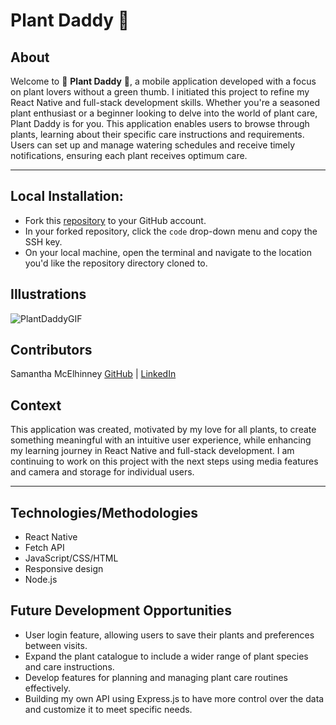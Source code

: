 # Plant Daddy 🌱

## About

Welcome to 🌱 **Plant Daddy** 🌱, a mobile application developed with a focus on plant lovers without a green thumb. I initiated this project to refine my React Native and full-stack development skills. Whether you're a seasoned plant enthusiast or a beginner looking to delve into the world of plant care, Plant Daddy is for you. This application enables users to browse through plants, learning about their specific care instructions and requirements. Users can set up and manage watering schedules and receive timely notifications, ensuring each plant receives optimum care.

---

## Local Installation:
- Fork this [repository](git@github.com:SamanthaMcElhinney/plant-daddy.git) to your GitHub account.
- In your forked repository, click the `code` drop-down menu and copy the SSH key.
- On your local machine, open the terminal and navigate to the location you'd like the repository directory cloned to.

## Illustrations
![PlantDaddyGIF](https://github.com/SamanthaMcElhinney/plant-daddy/assets/115356592/ff92d45d-417e-4a0d-898a-1c519f59dfc0)

## Contributors
Samantha McElhinney [GitHub](https://github.com/samanthamcelhinney) | [LinkedIn](https://www.linkedin.com/in/samantha-mcelhinney/)

## Context
This application was created, motivated by my love for all plants, to create something meaningful with an intuitive user experience, while enhancing my learning journey in React Native and full-stack development. I am continuing to work on this project with the next steps using media features and camera and storage for individual users.

---

## Technologies/Methodologies
- React Native 
- Fetch API
- JavaScript/CSS/HTML
- Responsive design
- Node.js

## Future Development Opportunities
- User login feature, allowing users to save their plants and preferences between visits.
- Expand the plant catalogue to include a wider range of plant species and care instructions.
- Develop features for planning and managing plant care routines effectively.
- Building my own API using Express.js to have more control over the data and customize it to meet specific needs.
